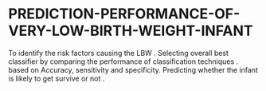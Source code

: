 # PREDICTION-PERFORMANCE-OF-VERY-LOW-BIRTH-WEIGHT-INFANT
To identify the risk factors causing the LBW .
Selecting overall best classifier by comparing the performance of classification techniques .
based on Accuracy, sensitivity and specificity.
Predicting whether the infant is likely to get survive or not .
